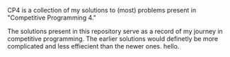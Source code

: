 CP4 is a collection of my solutions to (most) problems present in "Competitive Programming 4."

The solutions present in this repository serve as a record of my journey in competitive programming. The earlier solutions would definetly be more complicated and less effiecient than the newer ones. hello.
